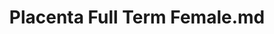 ---
title: Placenta Full Term Female.md
release_version: v1.2
model_type: ref-organs
description: '[This reference organ](https://hubmapconsortium.github.io/ccf/pages/ccf-3d-reference-library.html) The placenta was sculpted partly from MRI data from the Department of Obstetrics, Gynecology, and Reproductive Sciences, Division of Maternal-Fetal Medicine at UC San Diego Health. The atlas Human Microscopic Anatomy (R.V. Krstić, 1994) and  [(Mannelli et al. 2015)](https://doi.org/10.1177/1559325815611902) were consulted.'
creators:
  - 0000-0002-3333-5646
project_leads:
  - 0000-0002-3321-6137
reviewers:
  - 0000-0002-9544-547X
  - 0000-0001-5963-2246
  - 0000-0002-2095-7534
  - 0000-0002-2566-1978
creation_date: 2022-05-06T00:00:00
license: CC BY 4.0
publisher:  HuBMAP 
funder:  National Institutes of Health 
award_number:  OT2OD026671 
hubmap_id:  HBM796.CQJZ.982 
doi: https://doi.org/10.48539/HBM796.CQJZ.982
---